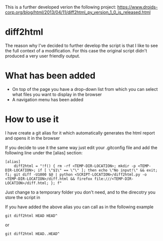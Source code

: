 This is a further developed verion the following project: 
https://www.droids-corp.org/blog/html/2013/04/11/diff2html_py_version_1_0_is_released.html

# diff2html

The reason why I've decided to further develop the script is that I like to see the full context of a modification. For this case the original script didn't produced a very user friendly output.

# What has been added

- On top of the page you have a drop-down list from which you can select what files you want to display in the browser
- A navigation menu has been added

# How to use it

I have create a git alias for it which automatically generates the html report and opens it in the browser

If you decide to use it the same way just edit your .gitconfig file and add the following line under the [alias] section:

    [alias]
        diff2html = "!f() { rm -rf <TEMP-DIR-LOCATION>; mkdir -p <TEMP-DIR-LOCATION>; if [ \"$1\" == \"\" ]; then echo \"No input!\" && exit; fi; git diff -U1000 $@ | python <SCRIPT-LOCATION>/diff2html.py -o <TEMP-DIR-LOCATION>/diff.html && firefox file:///<TEMP-DIR-LOCATION>/diff.html; }; f"

Just change <TEMP-DIR-LOCATION> to a temporary folder you don't need, and <SCRIPT-LOCATION> to the direcotry you store the script in

If you have added the above alias you can call as in the following example

    git diff2html HEAD HEAD^

or

    git diff2html HEAD..HEAD^

